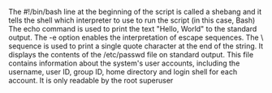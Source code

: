 The #!/bin/bash line at the beginning of the script is called a shebang and it tells the shell which interpreter to use to run the script (in this case, Bash)
The echo command is used to print the text "Hello, World" to the standard output.
The -e option enables the interpretation of escape sequences. The \ sequence is used to print a single quote character at the end of the string.
It displays the contents of the /etc/passwd file on standard output. This file contains information about the system's user accounts, including the username, user ID, group ID, home directory and login shell for each account. It is only readable by the root superuser
